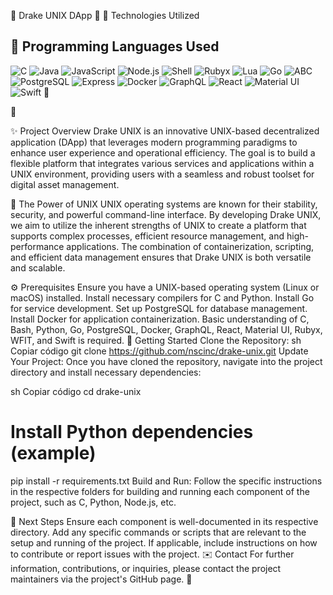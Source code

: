 🍄 Drake UNIX DApp 🍄
🌌 Technologies Utilized
## 🌟 Programming Languages Used

![C](https://img.shields.io/badge/C-00599C?style=flat&logo=c&logoColor=white)
![Java](https://img.shields.io/badge/Java-007396?style=flat&logo=java&logoColor=white)
![JavaScript](https://img.shields.io/badge/JavaScript-FFD43B?style=flat&logo=javascript&logoColor=black)
![Node.js](https://img.shields.io/badge/Node.js-8CC84B?style=flat&logo=node.js&logoColor=white)
![Shell](https://img.shields.io/badge/Shell-4EAA25?style=flat&logo=gnu-bash&logoColor=white)
![Rubyx](https://img.shields.io/badge/Rubyx-CC342D?style=flat&logo=ruby&logoColor=white)
![Lua](https://img.shields.io/badge/Lua-2C2D72?style=flat&logo=lua&logoColor=white)
![Go](https://img.shields.io/badge/Go-00ADD8?style=flat&logo=go&logoColor=white)
![ABC](https://img.shields.io/badge/ABC-000000?style=flat&logo=python&logoColor=white)
![PostgreSQL](https://img.shields.io/badge/PostgreSQL-4169E1?style=flat&logo=postgresql&logoColor=white)
![Express](https://img.shields.io/badge/Express.js-000000?style=flat&logo=express&logoColor=white)
![Docker](https://img.shields.io/badge/Docker-2496ED?style=flat&logo=docker&logoColor=white)
![GraphQL](https://img.shields.io/badge/GraphQL-E10098?style=flat&logo=graphql&logoColor=white)
![React](https://img.shields.io/badge/React-61DAFB?style=flat&logo=react&logoColor=black)
![Material UI](https://img.shields.io/badge/Material%20UI-0081CB?style=flat&logo=materialui&logoColor=white)
![Swift](https://img.shields.io/badge/Swift-F05138?style=flat&logo=swift&logoColor=white) 🍏


🍏

✨ Project Overview
Drake UNIX is an innovative UNIX-based decentralized application (DApp) that leverages modern programming paradigms to enhance user experience and operational efficiency. The goal is to build a flexible platform that integrates various services and applications within a UNIX environment, providing users with a seamless and robust toolset for digital asset management.

🤖 The Power of UNIX
UNIX operating systems are known for their stability, security, and powerful command-line interface. By developing Drake UNIX, we aim to utilize the inherent strengths of UNIX to create a platform that supports complex processes, efficient resource management, and high-performance applications. The combination of containerization, scripting, and efficient data management ensures that Drake UNIX is both versatile and scalable.

⚙️ Prerequisites
Ensure you have a UNIX-based operating system (Linux or macOS) installed.
Install necessary compilers for C and Python.
Install Go for service development.
Set up PostgreSQL for database management.
Install Docker for application containerization.
Basic understanding of C, Bash, Python, Go, PostgreSQL, Docker, GraphQL, React, Material UI, Rubyx, WFIT, and Swift is required.
🚀 Getting Started
Clone the Repository:
sh
Copiar código
git clone https://github.com/nscinc/drake-unix.git
Update Your Project:
Once you have cloned the repository, navigate into the project directory and install necessary dependencies:

sh
Copiar código
cd drake-unix
# Install Python dependencies (example)
pip install -r requirements.txt
Build and Run:
Follow the specific instructions in the respective folders for building and running each component of the project, such as C, Python, Node.js, etc.

🔧 Next Steps
Ensure each component is well-documented in its respective directory.
Add any specific commands or scripts that are relevant to the setup and running of the project.
If applicable, include instructions on how to contribute or report issues with the project.
✉️ Contact
For further information, contributions, or inquiries, please contact the project maintainers via the project's GitHub page. 🦅


